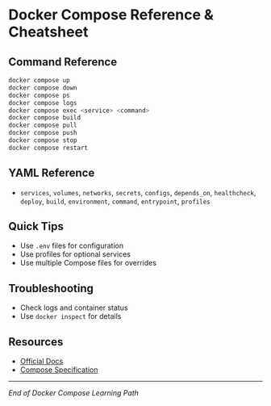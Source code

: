 # Docker Compose Reference & Cheatsheet

## Command Reference
```bash
docker compose up
docker compose down
docker compose ps
docker compose logs
docker compose exec <service> <command>
docker compose build
docker compose pull
docker compose push
docker compose stop
docker compose restart
```

## YAML Reference
- `services`, `volumes`, `networks`, `secrets`, `configs`, `depends_on`, `healthcheck`, `deploy`, `build`, `environment`, `command`, `entrypoint`, `profiles`

## Quick Tips
- Use `.env` files for configuration
- Use profiles for optional services
- Use multiple Compose files for overrides

## Troubleshooting
- Check logs and container status
- Use `docker inspect` for details

## Resources
- [Official Docs](https://docs.docker.com/compose/)
- [Compose Specification](https://compose-spec.io/)

---
*End of Docker Compose Learning Path*
